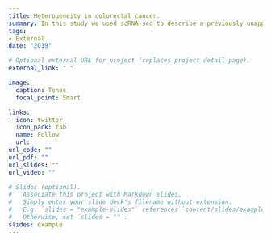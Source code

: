 ```yaml
---
title: Heterogeneity in colorectal cancer.
summary: In this study we used scRNA-seq to describe a previously unappreciated heterogeneity in colorectal cancer cells. 
tags:
- External
date: "2019"

# Optional external URL for project (replaces project detail page).
external_link: " "

image:
  caption: Tsnes
  focal_point: Smart

links:
- icon: twitter
  icon_pack: fab
  name: Follow
  url: 
url_code: ""
url_pdf: ""
url_slides: ""
url_video: ""

# Slides (optional).
#   Associate this project with Markdown slides.
#   Simply enter your slide deck's filename without extension.
#   E.g. `slides = "example-slides"` references `content/slides/example-slides.md`.
#   Otherwise, set `slides = ""`.
slides: example
---
```


